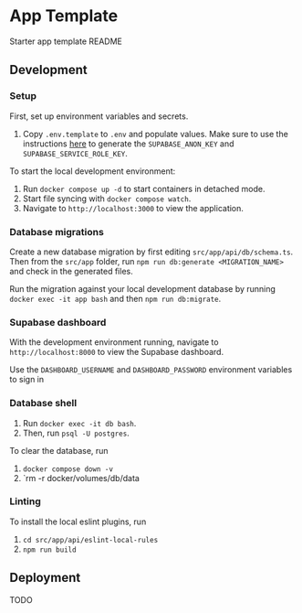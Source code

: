 # App Template

Starter app template README

## Development

### Setup
First, set up environment variables and secrets.
1. Copy `.env.template` to `.env` and populate values. Make sure to use the instructions [here](https://supabase.com/docs/guides/self-hosting/docker#generate-api-keys) to generate the `SUPABASE_ANON_KEY` and `SUPABASE_SERVICE_ROLE_KEY`.

To start the local development environment:
1. Run `docker compose up -d` to start containers in detached mode.
2. Start file syncing with `docker compose watch`.
3. Navigate to `http://localhost:3000` to view the application.

### Database migrations
Create a new database migration by first editing `src/app/api/db/schema.ts`. Then from the `src/app` folder, run `npm run db:generate <MIGRATION_NAME>` and check in the generated files.

Run the migration against your local development database by running `docker exec -it app bash` and then `npm run db:migrate`.

### Supabase dashboard
With the development environment running, navigate to `http://localhost:8000` to view the Supabase dashboard.

Use the `DASHBOARD_USERNAME` and `DASHBOARD_PASSWORD` environment variables to sign in

### Database shell
1. Run `docker exec -it db bash`.
2. Then, run `psql -U postgres`.

To clear the database, run
1. `docker compose down -v`
2. `rm -r docker/volumes/db/data

### Linting
To install the local eslint plugins, run
1. `cd src/app/api/eslint-local-rules`
2. `npm run build`

## Deployment

TODO